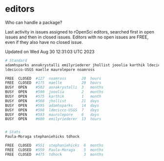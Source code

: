 # editors

Who can handle a package?

Last activity in issues assigned to rOpenSci editors, searched first in open
issues and then in closed issues. Editors with no open issues are FREE, even if
they also have no closed issue.


Updated on Wed Aug 30 12:31:03 UTC 2023

```bash
# Standard
adamhsparks annakrystalli emilyriederer jhollist jooolia karthik ldecicco
ldecicco-USGS maelle maurolepore noamross

FREE  CLOSED  #127  noamross       20  hours
FREE  CLOSED  #175  maelle         20  hours
BUSY  OPEN    #502  annakrystalli  3   months
BUSY  OPEN    #590  jooolia        2   months
BUSY  OPEN    #575  karthik        1   month
BUSY  OPEN    #568  jhollist       21  days
BUSY  OPEN    #595  adamhsparks    14  days
BUSY  OPEN    #598  ldecicco-USGS  7   days
BUSY  OPEN    #593  maurolepore    6   days
BUSY  OPEN    #600  emilyriederer  13  hours


# Stats
Paula-Moraga stephaniehicks tdhock

FREE  CLOSED  #551  stephaniehicks  6  months
FREE  CLOSED  #559  Paula-Moraga    5  months
FREE  CLOSED  #475  tdhock          3  months
```
